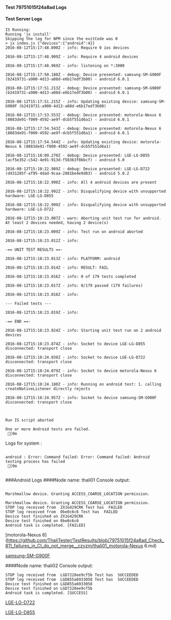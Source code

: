 #### Test 79751015f24a8ad Logs

#### Test Server Logs
```
IS Running:
Running 'jx install'
Skipping the log for NPM since the exitCode was 0
> jx index.js {"devices":{"android":4}}
2016-08-12T15:17:48.890Z - info: Require 0 ios devices

2016-08-12T15:17:48.909Z - info: Require 4 android devices

2016-08-12T15:17:48.969Z - info: listening on *:3000

2016-08-12T15:17:50.180Z - debug: Device presented: samsung-SM-G900F (b2419731-a900-4d13-a08d-e6b17edf3b00) - android 6.0.1

2016-08-12T15:17:51.213Z - debug: Device presented: samsung-SM-G900F (b2419731-a900-4d13-a08d-e6b17edf3b00) - android 6.0.1

2016-08-12T15:17:51.215Z - info: Updating existing device: samsung-SM-G900F (b2419731-a900-4d13-a08d-e6b17edf3b00)

2016-08-12T15:17:53.553Z - debug: Device presented: motorola-Nexus 6 (8083de91-f009-4592-ae9f-dcb5f551d6a1) - android 6.0.1

2016-08-12T15:17:54.543Z - debug: Device presented: motorola-Nexus 6 (8083de91-f009-4592-ae9f-dcb5f551d6a1) - android 6.0.1

2016-08-12T15:17:54.544Z - info: Updating existing device: motorola-Nexus 6 (8083de91-f009-4592-ae9f-dcb5f551d6a1)

2016-08-12T15:18:09.270Z - debug: Device presented: LGE-LG-D855 (acf5e352-c542-4e91-913d-f58363f86bcf) - android 5.0

2016-08-12T15:18:22.989Z - debug: Device presented: LGE-LG-D722 (d431285f-af95-4dad-9caa-2881be4e9d83) - android 5.0.2

2016-08-12T15:18:22.990Z - info: All 4 android devices are present

2016-08-12T15:18:22.992Z - info: Disqualifying device with unsupported hardware: LGE-LG-D855

2016-08-12T15:18:22.999Z - info: Disqualifying device with unsupported hardware: LGE-LG-D722

2016-08-12T15:18:23.007Z - warn: Aborting unit test run for android. At least 2 devices needed, having 2 device(s)

2016-08-12T15:18:23.009Z - info: Test run on android aborted

2016-08-12T15:18:23.012Z - info: 

-== UNIT TEST RESULTS ==-

2016-08-12T15:18:23.013Z - info: PLATFORM: android

2016-08-12T15:18:23.014Z - info: RESULT: FAIL

2016-08-12T15:18:23.016Z - info: 0 of 179 tests completed

2016-08-12T15:18:23.017Z - info: 0/179 passed (179 failures)

2016-08-12T15:18:23.018Z - info: 

--- Failed tests ---

2016-08-12T15:18:23.019Z - info: 

-== END ==-

2016-08-12T15:18:23.024Z - info: Starting unit test run on 2 android devices

2016-08-12T15:18:23.874Z - info: Socket to device LGE-LG-D855 disconnected: transport close

2016-08-12T15:18:24.038Z - info: Socket to device LGE-LG-D722 disconnected: transport close

2016-08-12T15:18:24.079Z - info: Socket to device motorola-Nexus 6 disconnected: transport close

2016-08-12T15:18:24.180Z - info: Running on android test: 1. calling createNativeListener directly rejects

2016-08-12T15:18:24.957Z - info: Socket to device samsung-SM-G900F disconnected: transport close


 
Run IS script aborted
 
One or more Android tests are failed.
 [0m

```


Logs for system : 
```

android : Error: Command failed: Error: Command failed: Android testing process has failed
 [0m


```
###Android Logs
####Node name: thali01
Console output:
```

Marshmallow device. Granting ACCESS_COARSE_LOCATION permission.

Marshmallow device. Granting ACCESS_COARSE_LOCATION permission.
STOP log received from  ZX1G429CRK Test has  FAILED
STOP log received from  0be0c6c6 Test has  FAILED
Device test finished on ZX1G429CRK 
Device test finished on 0be0c6c6 
Android task is completed. [FAILED]
```
[motorola-Nexus 6](https://github.com/ThaliTester/TestResults/blob/79751015f24a8ad_Check_811_failures_in_CI_do_not_merge__czyzm/thali01_motorola-Nexus 6.md)

[samsung-SM-G900F](https://github.com/ThaliTester/TestResults/blob/79751015f24a8ad_Check_811_failures_in_CI_do_not_merge__czyzm/thali01_samsung-SM-G900F.md)

####Node name: thali02
Console output:
```
STOP log received from  LGD7228ee9cf5b Test has  SUCCEEDED
STOP log received from  LGD855a6933058 Test has  SUCCEEDED
Device test finished on LGD855a6933058 
Device test finished on LGD7228ee9cf5b 
Android task is completed. [SUCCESS]
```
[LGE-LG-D722](https://github.com/ThaliTester/TestResults/blob/79751015f24a8ad_Check_811_failures_in_CI_do_not_merge__czyzm/thali02_LGE-LG-D722.md)

[LGE-LG-D855](https://github.com/ThaliTester/TestResults/blob/79751015f24a8ad_Check_811_failures_in_CI_do_not_merge__czyzm/thali02_LGE-LG-D855.md)





